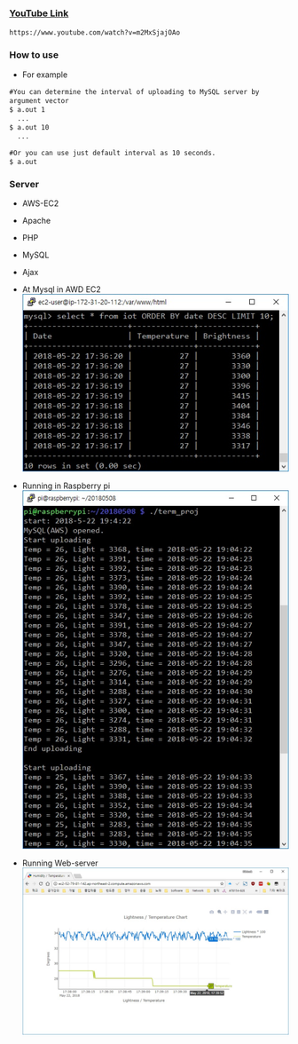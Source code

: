 ### [YouTube Link](https://www.youtube.com/watch?v=m2MxSjajOAo)
```
https://www.youtube.com/watch?v=m2MxSjajOAo
```

### How to use

* For example
  
```
#You can determine the interval of uploading to MySQL server by argument vector
$ a.out 1
  ...
$ a.out 10
  ...
```  

```
#Or you can use just default interval as 10 seconds.
$ a.out
```

### Server
* AWS-EC2
* Apache
* PHP
* MySQL
* Ajax



* At Mysql in AWD EC2
![MySQL](./image/MySQL.jpg)

* Running in Raspberry pi
![Running](./image/Running.jpg)

* Running Web-server
![web](./image/web.jpg)
